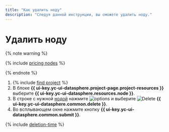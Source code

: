```yaml
---
title: "Как удалить ноду"
description: "Следуя данной инструкции, вы сможете удалить ноду."
---
```


# Удалить ноду

{% note warning %}

{% include [pricing nodes](../../../_includes/datasphere/nodes-pricing-warn.md) %}

{% endnote %}

1. {% include [find project](../../../_includes/datasphere/ui-find-project.md) %}
1. В блоке **{{ ui-key.yc-ui-datasphere.project-page.project-resources }}** выберите **{{ ui-key.yc-ui-datasphere.resources.node }}**.
1. В строке с нужной [нодой](../../concepts/deploy/index.md#node) нажмите ![options](../../../_assets/console-icons/ellipsis.svg) и выберите ![Delete](../../../_assets/console-icons/trash-bin.svg) **{{ ui-key.yc-ui-datasphere.common.delete }}**.
1. Во всплывающем окне нажмите кнопку **{{ ui-key.yc-ui-datasphere.common.submit }}**.

{% include [deletion-time](../../../_includes/datasphere/deletion-time.md) %}
